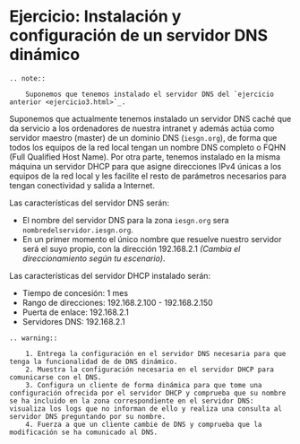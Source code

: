 # Ejercicio: Instalación y configuración de un servidor DNS dinámico

```eval_rst
.. note::

	Suponemos que tenemos instalado el servidor DNS del `ejercicio anterior <ejercicio3.html>`_.
```

Suponemos que actualmente tenemos instalado un servidor DNS caché que da servicio a los ordenadores de nuestra intranet y además actúa como servidor maestro (master) de un dominio DNS (``iesgn.org``), de forma que todos los equipos de la red local tengan un nombre DNS completo o FQHN (Full Qualified Host Name). Por otra parte, tenemos instalado en la misma máquina un servidor DHCP para que asigne direcciones IPv4 únicas a los equipos de la red local y les facilite el resto de parámetros necesarios para tengan conectividad y salida a Internet.

 Las características del servidor DNS serán:

* El nombre del servidor DNS para la zona ``iesgn.org`` sera ``nombredelservidor.iesgn.org``.
* En un primer momento el único nombre que resuelve nuestro servidor será el suyo propio, con la dirección 192.168.2.1 *(Cambia el direccionamiento según tu escenario)*.

Las características del servidor DHCP instalado serán:

* Tiempo de concesión: 1 mes
* Rango de direcciones: 192.168.2.100 - 192.168.2.150
* Puerta de enlace: 192.168.2.1
* Servidores DNS: 192.168.2.1

```eval_rst
.. warning:: 

	1. Entrega la configuración en el servidor DNS necesaria para que tenga la funcionalidad de de DNS dinámico.
	2. Muestra la configuración necesaria en el servidor DHCP para comunicarse con el DNS.
	3. Configura un cliente de forma dinámica para que tome una configuración ofrecida por el servidor DHCP y comprueba que su nombre se ha incluido en la zona correspondiente en el servidor DNS: visualiza los logs que no informan de ello y realiza una consulta al servidor DNS preguntando por su nombre.
	4. Fuerza a que un cliente cambie de DNS y comprueba que la modificación se ha comunicado al DNS.
```